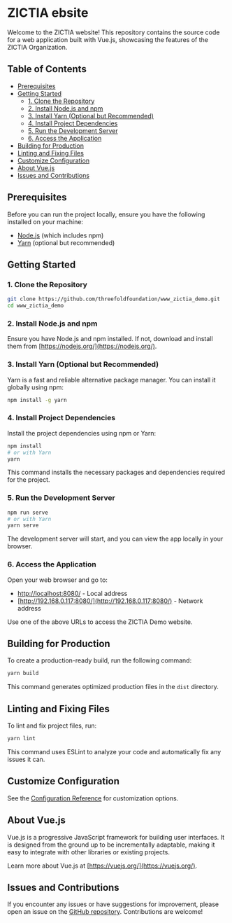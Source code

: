 # ZICTIA ebsite

Welcome to the ZICTIA website! This repository contains the source code for a web application built with Vue.js, showcasing the features of the ZICTIA Organization.

## Table of Contents

- [Prerequisites](#prerequisites)
- [Getting Started](#getting-started)
  - [1. Clone the Repository](#1-clone-the-repository)
  - [2. Install Node.js and npm](#2-install-nodejs-and-npm)
  - [3. Install Yarn (Optional but Recommended)](#3-install-yarn-optional-but-recommended)
  - [4. Install Project Dependencies](#4-install-project-dependencies)
  - [5. Run the Development Server](#5-run-the-development-server)
  - [6. Access the Application](#6-access-the-application)
- [Building for Production](#building-for-production)
- [Linting and Fixing Files](#linting-and-fixing-files)
- [Customize Configuration](#customize-configuration)
- [About Vue.js](#about-vuejs)
- [Issues and Contributions](#issues-and-contributions)

## Prerequisites

Before you can run the project locally, ensure you have the following installed on your machine:

- [Node.js](https://nodejs.org/) (which includes npm)
- [Yarn](https://yarnpkg.com/) (optional but recommended)

## Getting Started

### 1. Clone the Repository

```bash
git clone https://github.com/threefoldfoundation/www_zictia_demo.git
cd www_zictia_demo
```

### 2. Install Node.js and npm

Ensure you have Node.js and npm installed. If not, download and install them from [https://nodejs.org/](https://nodejs.org/).

### 3. Install Yarn (Optional but Recommended)

Yarn is a fast and reliable alternative package manager. You can install it globally using npm:

```bash
npm install -g yarn
```

### 4. Install Project Dependencies

Install the project dependencies using npm or Yarn:

```bash
npm install
# or with Yarn
yarn
```

This command installs the necessary packages and dependencies required for the project.

### 5. Run the Development Server

```bash
npm run serve
# or with Yarn
yarn serve
```

The development server will start, and you can view the app locally in your browser.

### 6. Access the Application

Open your web browser and go to:

- [http://localhost:8080/](http://localhost:8080/) - Local address
- [http://192.168.0.117:8080/](http://192.168.0.117:8080/) - Network address

Use one of the above URLs to access the ZICTIA Demo website.

## Building for Production

To create a production-ready build, run the following command:

```bash
yarn build
```

This command generates optimized production files in the `dist` directory.

## Linting and Fixing Files

To lint and fix project files, run:

```bash
yarn lint
```

This command uses ESLint to analyze your code and automatically fix any issues it can.

## Customize Configuration

See the [Configuration Reference](https://cli.vuejs.org/config/) for customization options.

## About Vue.js

Vue.js is a progressive JavaScript framework for building user interfaces. It is designed from the ground up to be incrementally adaptable, making it easy to integrate with other libraries or existing projects.

Learn more about Vue.js at [https://vuejs.org/](https://vuejs.org/).

## Issues and Contributions

If you encounter any issues or have suggestions for improvement, please open an issue on the [GitHub repository](https://github.com/threefoldfoundation/www_zictia_demo). Contributions are welcome!
